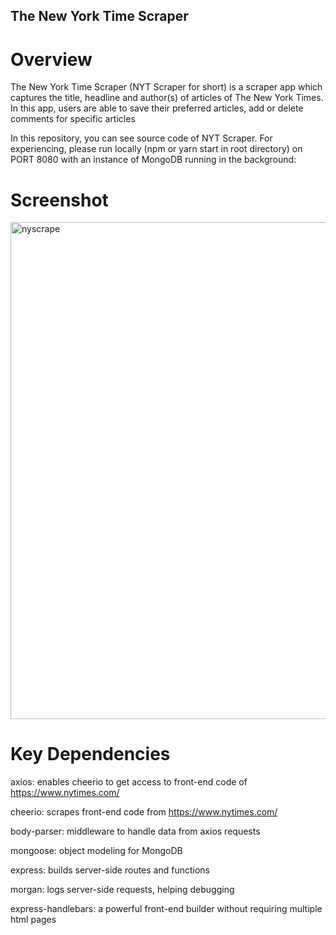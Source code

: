 ## The New York Time Scraper

# Overview
The New York Time Scraper (NYT Scraper for short) is a scraper app which captures the title, headline and author(s) of articles of The New York Times. In this app, users are able to save their preferred articles, add or delete comments for specific articles

In this repository, you can see source code of NYT Scraper. For experiencing, please run locally (npm or yarn start in root directory) on PORT 8080 with an instance of MongoDB running in the background:

# Screenshot
<img width="795" alt="nyscrape" src="https://user-images.githubusercontent.com/1817873/35687775-94aa4e4e-073d-11e8-89da-46fd4603c349.PNG">

# Key Dependencies
axios: enables cheerio to get access to front-end code of https://www.nytimes.com/

cheerio: scrapes front-end code from https://www.nytimes.com/

body-parser: middleware to handle data from axios requests

mongoose: object modeling for MongoDB 

express: builds server-side routes and functions

morgan: logs server-side requests, helping debugging

express-handlebars: a powerful front-end builder without requiring multiple html pages
